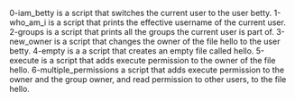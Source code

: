 0-iam_betty is a script that switches the current user to the user betty.
1-who_am_i is a script that prints the effective username of the current user.
2-groups is a script that prints all the groups the current user is part of.
3-new_owner is a script that changes the owner of the file hello to the user betty.
4-empty is a a script that creates an empty file called hello.
5-execute is a script that adds execute permission to the owner of the file hello.
6-multiple_permissions a script that adds execute permission to the owner and the group owner, and read permission to other users, to the file hello.
